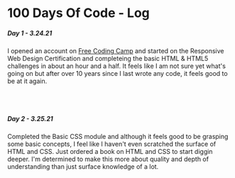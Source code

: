 # 100 Days Of Code - Log
<!DOCTYPE html>
<html lang="en">
<style>
    .bg{backgorund-color:black
    }
    </style>
<head>
    <meta charset="UTF-8">
    <meta http-equiv="X-UA-Compatible" content="IE=edge">
    <meta name="viewport" content="width=device-width, initial-scale=1.0">
 
</head>
<body>
    


<h5> Day 1 - 3.24.21 </h5>
<p> I opened an account on <a href="http://freecodingcamp.org"> Free Coding Camp</a> and started on the Responsive Web Design Certification and completeing the basic HTML & HTML5 challenges in about an hour and a half. It feels like I am not sure yet what's going on but after over 10 years since I last wrote any code, it feels good to be at it again. 
  </p>
<br>
<br>
<div class="spruced-text" ><h5> Day 2 - 3.25.21</h5>
<p class="bg"> Completed the Basic CSS module and although it feels good to be grasping some basic concepts, I feel like I haven't even scratched the surface of HTML and CSS. Just ordered a book on HTML and CSS to start diggin deeper. I'm determined to make this more about quality and depth of understanding than just surface knowledge of a lot. 
  </p>
  
  </div>
</body>
</html>
